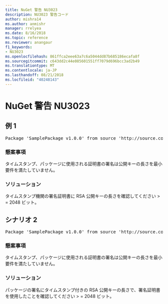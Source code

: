 ```yaml
---
title: NuGet 警告 NU3023
description: NU3023 警告コード
author: mishra14
ms.author: anmishr
manager: rrelyea
ms.date: 8/16/2018
ms.topic: reference
ms.reviewer: anangaur
f1_keywords:
- NU3023
ms.openlocfilehash: 861ffca2eee63a7c6a5044dd87b685186ecafa8f
ms.sourcegitcommit: c643dd2c44e085601551ff7079d696bcc3ad2b49
ms.translationtype: MT
ms.contentlocale: ja-JP
ms.lasthandoff: 08/21/2018
ms.locfileid: "40248143"
---
```

# <a name="nuget-warning-nu3023"></a>NuGet 警告 NU3023

## <a name="scenario-1"></a>例 1

<pre>Package 'SamplePackage v1.0.0' from source 'http://source.com/index.json': The timestamp certificate does not meet a minimum public key length requirement.</pre>

### <a name="issue"></a>懸案事項

タイムスタンプ、パッケージに使用される証明書の署名は公開キーの長さを最小要件を満たしていません。


### <a name="solution"></a>ソリューション

タイムスタンプ機関の署名証明書に RSA 公開キーの長さを確認してください > = 2048 ビット。



## <a name="scenario-2"></a>シナリオ 2

<pre>Package 'SamplePackage v1.0.0' from source 'http://source.com/index.json': The primary signature's timestamp certificate does not meet a minimum public key length requirement.</pre>

### <a name="issue"></a>懸案事項

タイムスタンプ、パッケージに使用される証明書の署名は公開キーの長さを最小要件を満たしていません。


### <a name="solution"></a>ソリューション

パッケージの署名にタイムスタンプ付きの RSA 公開キーの長さで、署名証明書を使用したことを確認してください > = 2048 ビット。


